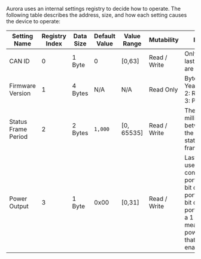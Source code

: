 Aurora uses an internal settings registry to decide how to operate.
The following table describes the address, size, and how each setting causes the device to operate:

| Setting Name | Registry Index | Data Size | Default Value | Value Range | Mutability | Notes |
| ------------ | ----------------- | ------------- | ------------- | ----------- | ---------- | ----- |
| CAN ID | 0 | 1 Byte | 0 | [0,63] | Read / Write | Only the last 6 bits are used |
| Firmware Version | 1 | 4 Bytes | N/A | N/A | Read Only | Byte 0-1: Year, Byte 2: Rev, Byte 3: Patch |
| Status Frame Period | 2 | 2 Bytes | `1,000` | [0, 65535] | Read / Write | The time in milliseconds between the periodic status frame. | 
| Power Output | 3 | 1 Byte | 0x00 | [0,31] | Read / Write | Last 5 bits used; 1s bit controls port 1, 2s bit controls port 2, 4s bit controls port 3, etc. a 1 in a bit means the power for that port is enabled. |
